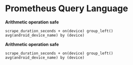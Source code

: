 Prometheus Query Language
====
**Arithmetic operation safe**

    scrape_duration_seconds + on(device) group_left() avg(android_device_name) by (device)
      
**Arithmetic operation safe**

    scrape_duration_seconds + on(device) group_left() avg(android_device_name) by (device)
      
